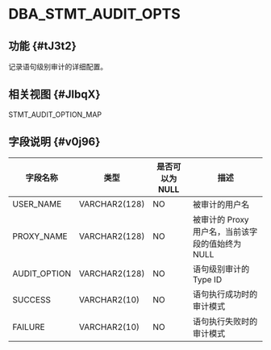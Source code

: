 DBA_STMT_AUDIT_OPTS 
========================================



功能 {#tJ3t2}
-----------

记录语句级别审计的详细配置。

相关视图 {#JlbqX}
-------------

STMT_AUDIT_OPTION_MAP

字段说明 {#v0j96}
-------------



|   **字段名称**   |    **类型**     | **是否可以为 NULL** |             **描述**             |
|--------------|---------------|----------------|--------------------------------|
| USER_NAME    | VARCHAR2(128) | NO             | 被审计的用户名                        |
| PROXY_NAME   | VARCHAR2(128) | NO             | 被审计的 Proxy 用户名，当前该字段的值始终为 NULL |
| AUDIT_OPTION | VARCHAR2(128) | NO             | 语句级别审计的 Type ID                |
| SUCCESS      | VARCHAR2(10)  | NO             | 语句执行成功时的审计模式                   |
| FAILURE      | VARCHAR2(10)  | NO             | 语句执行失败时的审计模式                   |



